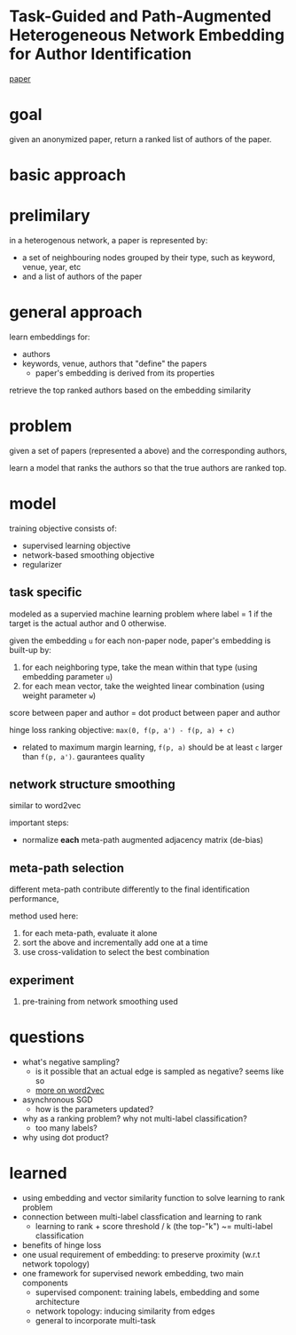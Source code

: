 # Task-Guided and Path-Augmented Heterogeneous Network Embedding for Author Identification

[paper](http://dl.acm.org/citation.cfm?id=3018735)

# goal

given an anonymized paper, return a ranked list of authors of the paper.

# basic approach


# prelimilary

in a heterogenous network, a paper is represented by:

- a set of neighbouring nodes grouped by their type, such as keyword, venue, year, etc
- and a list of authors of the paper

# general approach

learn embeddings for:

- authors
- keywords, venue, authors that "define" the papers
  - paper's embedding is derived from its properties

retrieve the top ranked authors based on the embedding similarity

# problem

given a set of papers (represented a above) and the corresponding authors, 

learn a model that ranks the authors so that the true authors are ranked top.

# model

training objective consists of:

- supervised learning objective 
- network-based smoothing objective 
- regularizer

## task specific

modeled as a supervied machine learning problem where label = 1 if the target is the actual author and 0 otherwise. 

given the embedding `u` for each non-paper node, paper's embedding is built-up  by:

1. for each neighboring type, take the mean within that type (using embedding parameter `u`)
2. for each mean vector, take the weighted linear combination (using weight parameter `w`)

score between paper and author = dot product between paper and author

hinge loss ranking objective: `max(0, f(p, a') - f(p, a) + c)`

- related to maximum margin learning, `f(p, a)` should be at least `c` larger than `f(p, a')`. gaurantees quality

## network structure smoothing

similar to word2vec

important steps:

- normalize **each** meta-path augmented adjacency matrix (de-bias)

## meta-path selection

different meta-path contribute differently to the final identification performance, 

method used here: 

1. for each meta-path, evaluate it alone 
2. sort the above and incrementally add one at a time
3. use cross-validation to select the best combination

## experiment

1. pre-training from network smoothing used

# questions

- what's negative sampling? 
  - is it possible that an actual edge is sampled as negative? seems like so
  - [more on word2vec](https://www.youtube.com/watch?v=ERibwqs9p38&t=941s)
- asynchronous SGD
  - how is the parameters updated? 
- why as a ranking problem? why not multi-label classification?
  - too many labels?
- why using dot product? 

# learned

- using embedding and vector similarity function to solve learning to rank problem
- connection between multi-label classfication and learning to rank
  - learning to rank + score threshold / k (the top-"k")  ~= multi-label classification
- benefits of hinge loss
- one usual requirement of embedding: to preserve proximity (w.r.t network topology)
- one framework for supervised nework embedding, two main components
  - supervised component: training labels, embedding and some architecture
  - network topology: inducing similarity from edges
  - general to incorporate multi-task
